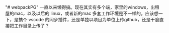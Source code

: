 "# webpackPG" 
一直以来懒得搞。现在其实有多个端，家里的windows，出租屋的mac，以及以后的 linux，或者新的mac
多套工作环境是不一样的。应该想一下，是搞个 vscode 的同步插件，还是单独以项目为单位上传github，还是干脆直接把工作目录上传了？